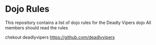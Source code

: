 Dojo Rules
==========

This repository contains a list of dojo rules for the Deadly Vipers dojo
All members should read the rules

chekout deadlyvipers https://github.com/deadlyvipers

